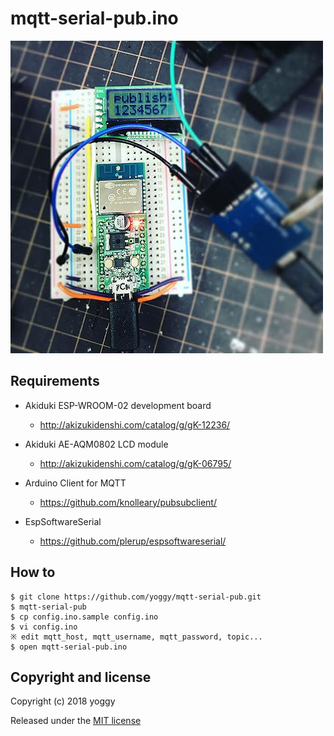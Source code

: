 mqtt-serial-pub.ino
====

![img01.jpg](img01.jpg)

Requirements
----

  - Akiduki ESP-WROOM-02 development board
    - http://akizukidenshi.com/catalog/g/gK-12236/

  - Akiduki AE-AQM0802 LCD module
    - http://akizukidenshi.com/catalog/g/gK-06795/

  - Arduino Client for MQTT 
    - https://github.com/knolleary/pubsubclient/

  - EspSoftwareSerial
    - https://github.com/plerup/espsoftwareserial/
  
How to
----

    $ git clone https://github.com/yoggy/mqtt-serial-pub.git
    $ mqtt-serial-pub
    $ cp config.ino.sample config.ino
    $ vi config.ino
    ※ edit mqtt_host, mqtt_username, mqtt_password, topic...
    $ open mqtt-serial-pub.ino

Copyright and license
----
Copyright (c) 2018 yoggy

Released under the [MIT license](LICENSE)